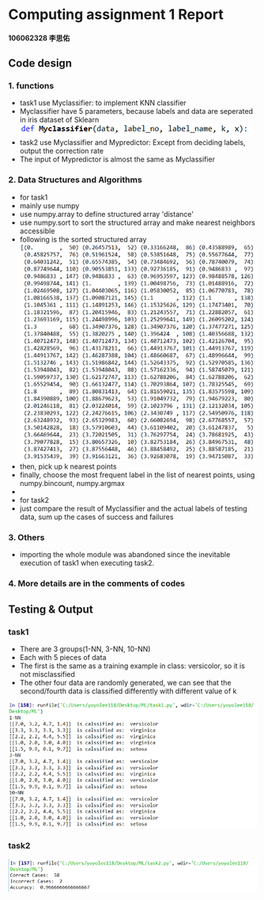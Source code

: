 # Computing assignment 1 Report
#### 106062328 李思佑

## Code design
### 1. functions
- task1 use Myclassifier: to implement KNN classifier
- Myclassifier have 5 parameters, because labels and data are seperated in iris dataset of Sklearn
![](./Myclassifier.png)
- task2 use Myclassifier and Mypredictor: Except from deciding labels, output the correction rate
- The input of Mypredictor is almost the same as Myclassifier

### 2. Data Structures and Algorithms
- for task1
- mainly use numpy
- use numpy.array to  define structured array 'distance'
- use numpy.sort to sort the structured array and make nearest neighbors accessible
- following is the sorted structured array
![](./sorted_dis.png)
- then, pick up k nearest points
- finally, choose the most frequent label in the list of nearest points, using numpy.bincount, numpy.argmax
-
- for task2
- just compare the result of Myclassifier and the actual labels of testing data, sum up the cases of success and failures



### 3. Others
- importing the whole module was abandoned since the inevitable execution of task1 when executing task2.

### 4. More details are in the comments of codes

## Testing & Output
### task1
- There are  3 groups(1-NN, 3-NN, 10-NN) 
- Each with 5 pieces of data
- The first is the same as a training example in class: versicolor, so it is not misclassified
- The other four data are randomly generated, we can see that the second/fourth data is classified differently with different value of k

![](./t1.PNG) 
### task2
![](./t2.PNG) 
